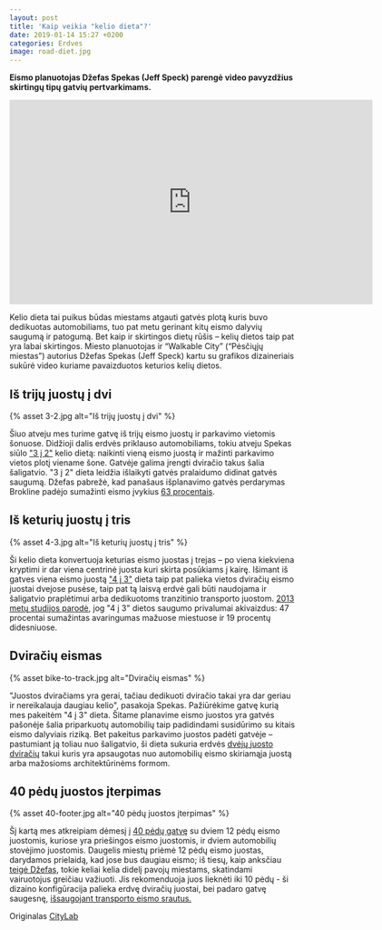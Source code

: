 ```yaml
---
layout: post
title: 'Kaip veikia "kelio dieta"?'
date: 2019-01-14 15:27 +0200
categories: Erdves
image: road-diet.jpg
---
```


**Eismo planuotojas Džefas Spekas (Jeff Speck) parengė video pavyzdžius skirtingų tipų gatvių pertvarkimams.**

<iframe src="https://player.vimeo.com/video/136672997" width="640" height="360" frameborder="0" allowfullscreen></iframe>

Kelio dieta tai puikus būdas miestams atgauti gatvės plotą kuris buvo dedikuotas automobiliams, tuo pat metu gerinant kitų eismo dalyvių saugumą ir patogumą. Bet kaip ir skirtingos dietų rūšis – kelių dietos taip pat yra labai skirtingos. Miesto planuotojas ir “Walkable City” (“Pėsčiųjų miestas”) autorius Džefas Spekas (Jeff Speck) kartu su grafikos dizaineriais sukūrė video kuriame pavaizduotos keturios kelių dietos.

## Iš trijų juostų į dvi

{% asset 3-2.jpg alt="Iš trijų juostų į dvi" %}

Šiuo atveju mes turime gatvę iš trijų eismo juostų ir parkavimo vietomis šonuose. Didžioji dalis erdvės priklauso automobiliams, tokiu atveju Spekas siūlo <a href="https://vimeo.com/134558699">"3 į 2"</a> kelio dietą: naikinti vieną eismo juostą ir mažinti parkavimo vietos plotį viename šone.
Gatvėje galima įrengti dviračio takus šalia šaligatvio. "3 į 2" dieta leidžia išlaikyti gatvės pralaidumo didinat gatvės saugumą. Džefas pabrežė, kad panašaus išplanavimo gatvės perdarymas Brokline padėjo sumažinti eismo įvykius <a href="http://www.nyc.gov/html/dot/html/bicyclists/prospectparkwest.shtml">63 procentais</a>.

## Iš keturių juostų į tris

{% asset 4-3.jpg alt="Iš keturių juostų į tris" %}

Ši kelio dieta konvertuoja keturias eismo juostas į trejas – po viena kiekviena kryptimi ir dar viena centrinė juosta kuri skirta posūkiams į kairę. Išimant iš gatves viena eismo juostą <a href="https://vimeo.com/134558698">"4 į 3"</a> dieta taip pat palieka vietos dviračių eismo juostai dvejose pusėse, taip pat tą laisvą erdvė gali būti naudojama ir šaligatvio praplėtimui arba dedikuotoms tranzitinio transporto juostom. <a href="https://www.citylab.com/design/2014/09/so-what-exactly-is-a-road-diet/379975/">2013 metų studijos parodė</a>, jog "4 į 3" dietos saugumo privalumai akivaizdus: 47 procentai sumažintas avaringumas mažuose miestuose ir 19 procentų didesniuose.

## Dviračių eismas

{% asset bike-to-track.jpg alt="Dviračių eismas" %}

"Juostos dviračiams yra gerai, tačiau dedikuoti dviračio takai yra dar geriau ir nereikalauja daugiau kelio", pasakoja Spekas.
Pažiūrėkime gatvę kurią mes pakeitėm "4 į 3" dieta. Šitame planavime eismo juostos yra gatvės pašonėje šalia priparkuotų automobilių taip padidindami susidūrimo su kitais eismo dalyviais riziką. Bet pakeitus parkavimo juostos padėti gatvėje – pastumiant ją toliau nuo šaligatvio, ši dieta sukuria erdvės <a href="https://vimeo.com/134558701">dvėjų juosto dviračių</a> takui kuris yra apsaugotas nuo automobilių eismo skiriamąja juostą arba mažosioms architektūrinėms formom.

## 40 pėdų juostos įterpimas

{% asset 40-footer.jpg alt="40 pėdų juostos įterpimas" %}

Šį kartą mes atkreipiam dėmesį į <a href="https://vimeo.com/134558700">40 pėdų gatvę</a> su dviem 12 pėdų eismo juostomis, kuriose yra priešingos eismo juostomis, ir dviem automobilių stovėjimo juostomis. Daugelis miestų priėmė 12 pėdų eismo juostas, darydamos prielaidą, kad jose bus daugiau eismo; iš tiesų, kaip anksčiau <a href="https://www.citylab.com/design/2014/10/why-12-foot-traffic-lanes-are-disastrous-for-safety-and-must-be-replaced-now/381117/">teigė Džefas</a>, tokie keliai kelia didelį pavojų miestams, skatindami vairuotojus greičiau važiuoti. Jis rekomenduoja juos lieknėti iki 10 pėdų - ši dizaino konfigūracija palieka erdvę dviračių juostai, bei padaro gatvę saugesnę, <a href="https://www.citylab.com/solutions/2015/07/10-foot-traffic-lanes-are-saferand-still-move-plenty-of-cars/399761/">išsaugojant transporto eismo srautus.</a>

<p class="lighter">Originalas <a href="https://www.citylab.com/design/2015/08/a-wonderfully-clear-explanation-of-how-road-diets-work/401951/">CityLab</a></p>
